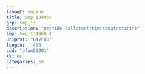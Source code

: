 ```yaml
---
layout: smgene
title: Smp_134960
grp: Smp_13
description: "peptide (allatostatin:somatostatin)"
smp: Smp_134960.1
uniprot: "G4VFU3"
length:   438
cdd: "pfam00001"
kk: ns
categories: sm
---
```

